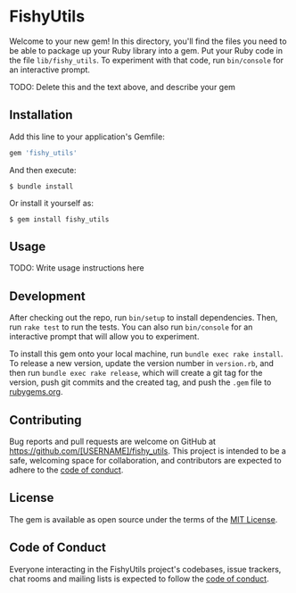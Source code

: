 # FishyUtils

Welcome to your new gem! In this directory, you'll find the files you need to be able to package up your Ruby library into a gem. Put your Ruby code in the file `lib/fishy_utils`. To experiment with that code, run `bin/console` for an interactive prompt.

TODO: Delete this and the text above, and describe your gem

## Installation

Add this line to your application's Gemfile:

```ruby
gem 'fishy_utils'
```

And then execute:

    $ bundle install

Or install it yourself as:

    $ gem install fishy_utils

## Usage

TODO: Write usage instructions here

## Development

After checking out the repo, run `bin/setup` to install dependencies. Then, run `rake test` to run the tests. You can also run `bin/console` for an interactive prompt that will allow you to experiment.

To install this gem onto your local machine, run `bundle exec rake install`. To release a new version, update the version number in `version.rb`, and then run `bundle exec rake release`, which will create a git tag for the version, push git commits and the created tag, and push the `.gem` file to [rubygems.org](https://rubygems.org).

## Contributing

Bug reports and pull requests are welcome on GitHub at https://github.com/[USERNAME]/fishy_utils. This project is intended to be a safe, welcoming space for collaboration, and contributors are expected to adhere to the [code of conduct](https://github.com/[USERNAME]/fishy_utils/blob/main/CODE_OF_CONDUCT.md).

## License

The gem is available as open source under the terms of the [MIT License](https://opensource.org/licenses/MIT).

## Code of Conduct

Everyone interacting in the FishyUtils project's codebases, issue trackers, chat rooms and mailing lists is expected to follow the [code of conduct](https://github.com/[USERNAME]/fishy_utils/blob/main/CODE_OF_CONDUCT.md).
